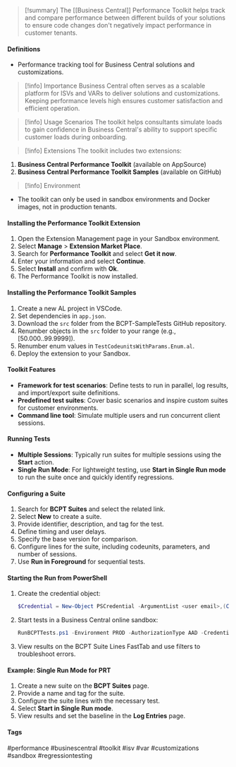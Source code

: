 >[!summary]
The [[Business Central]] Performance Toolkit helps track and compare performance between different builds of your solutions to ensure code changes don't negatively impact performance in customer tenants.

#### Definitions
- Performance tracking tool for Business Central solutions and customizations.

>[!info] Importance
Business Central often serves as a scalable platform for ISVs and VARs to deliver solutions and customizations. Keeping performance levels high ensures customer satisfaction and efficient operation.

>[!info] Usage Scenarios
The toolkit helps consultants simulate loads to gain confidence in Business Central's ability to support specific customer loads during onboarding.

>[!info] Extensions
The toolkit includes two extensions:
1. **Business Central Performance Toolkit** (available on AppSource)
2. **Business Central Performance Toolkit Samples** (available on GitHub)

>[!info] Environment
- The toolkit can only be used in sandbox environments and Docker images, not in production tenants.

#### Installing the Performance Toolkit Extension
1. Open the Extension Management page in your Sandbox environment.
2. Select **Manage** > **Extension Market Place**.
3. Search for **Performance Toolkit** and select **Get it now**.
4. Enter your information and select **Continue**.
5. Select **Install** and confirm with **Ok**.
6. The Performance Toolkit is now installed.

#### Installing the Performance Toolkit Samples
1. Create a new AL project in VSCode.
2. Set dependencies in `app.json`.
3. Download the `src` folder from the BCPT-SampleTests GitHub repository.
4. Renumber objects in the `src` folder to your range (e.g., [50.000..99.9999]).
5. Renumber enum values in `TestCodeunitsWithParams.Enum.al`.
6. Deploy the extension to your Sandbox.

#### Toolkit Features
- **Framework for test scenarios**: Define tests to run in parallel, log results, and import/export suite definitions.
- **Predefined test suites**: Cover basic scenarios and inspire custom suites for customer environments.
- **Command line tool**: Simulate multiple users and run concurrent client sessions.

#### Running Tests
- **Multiple Sessions**: Typically run suites for multiple sessions using the **Start** action.
- **Single Run Mode**: For lightweight testing, use **Start in Single Run mode** to run the suite once and quickly identify regressions.

#### Configuring a Suite
1. Search for **BCPT Suites** and select the related link.
2. Select **New** to create a suite.
3. Provide identifier, description, and tag for the test.
4. Define timing and user delays.
5. Specify the base version for comparison.
6. Configure lines for the suite, including codeunits, parameters, and number of sessions.
7. Use **Run in Foreground** for sequential tests.

#### Starting the Run from PowerShell
1. Create the credential object:
    ```powershell
    $Credential = New-Object PSCredential -ArgumentList <user email>,(ConvertTo-SecureString -String <password> -AsPlainText -Force)
    ```
2. Start tests in a Business Central online sandbox:
    ```powershell
    RunBCPTTests.ps1 -Environment PROD -AuthorizationType AAD -Credential $Credential -SandboxName <sandbox name> -TestRunnerPage 149002 -SuiteCode "TRADE-50U"
    ```
3. View results on the BCPT Suite Lines FastTab and use filters to troubleshoot errors.

#### Example: Single Run Mode for PRT
1. Create a new suite on the **BCPT Suites** page.
2. Provide a name and tag for the suite.
3. Configure the suite lines with the necessary test.
4. Select **Start in Single Run mode**.
5. View results and set the baseline in the **Log Entries** page.

#### Tags
#performance #businescentral #toolkit #isv #var #customizations #sandbox #regressiontesting